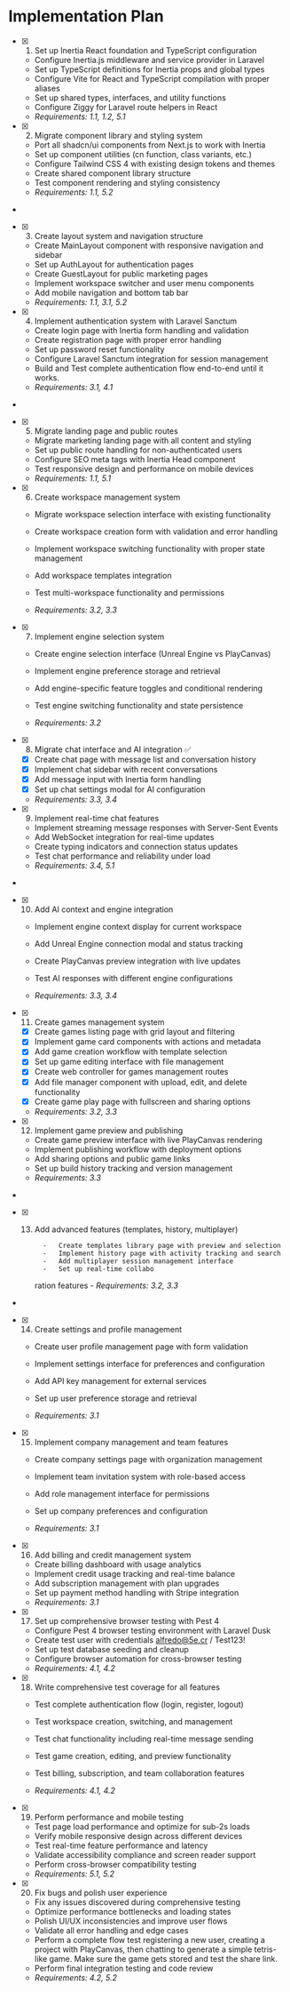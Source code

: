# Implementation Plan

-   [x] 1. Set up Inertia React foundation and TypeScript configuration

    -   Configure Inertia.js middleware and service provider in Laravel
    -   Set up TypeScript definitions for Inertia props and global types
    -   Configure Vite for React and TypeScript compilation with proper aliases
    -   Set up shared types, interfaces, and utility functions
    -   Configure Ziggy for Laravel route helpers in React
    -   _Requirements: 1.1, 1.2, 5.1_

-   [x] 2. Migrate component library and styling system

    -   Port all shadcn/ui components from Next.js to work with Inertia
    -   Set up component utilities (cn function, class variants, etc.)
    -   Configure Tailwind CSS 4 with existing design tokens and themes
    -   Create shared component library structure
    -   Test component rendering and styling consistency
    -   _Requirements: 1.1, 5.2_

-

-   [x] 3. Create layout system and navigation structure

    -   Create MainLayout component with responsive navigation and sidebar
    -   Set up AuthLayout for authentication pages
    -   Create GuestLayout for public marketing pages
    -   Implement workspace switcher and user menu components
    -   Add mobile navigation and bottom tab bar
    -   _Requirements: 1.1, 3.1, 5.2_

-   [x] 4. Implement authentication system with Laravel Sanctum

    -   Create login page with Inertia form handling and validation
    -   Create registration page with proper error handling
    -   Set up password reset functionality
    -   Configure Laravel Sanctum integration for session management
    -   Build and Test complete authentication flow end-to-end until it works.
    -   _Requirements: 3.1, 4.1_

-

-   [x] 5. Migrate landing page and public routes

    -   Migrate marketing landing page with all content and styling
    -   Set up public route handling for non-authenticated users
    -   Configure SEO meta tags with Inertia Head component
    -   Test responsive design and performance on mobile devices
    -   _Requirements: 1.1, 5.1_

-   [x] 6. Create workspace management system

    -   Migrate workspace selection interface with existing functionality
    -   Create workspace creation form with validation and error handling
    -   Implement workspace switching functionality with proper state management
    -   Add workspace templates integration
    -   Test multi-workspace functionality and permissions

    -   _Requirements: 3.2, 3.3_

-   [x] 7. Implement engine selection system

    -   Create engine selection interface (Unreal Engine vs PlayCanvas)
    -   Implement engine preference storage and retrieval
    -   Add engine-specific feature toggles and conditional rendering

    -   Test engine switching functionality and state persistence
    -   _Requirements: 3.2_

-   [x] 8. Migrate chat interface and AI integration ✅

    -   [x] Create chat page with message list and conversation history
    -   [x] Implement chat sidebar with recent conversations
    -   [x] Add message input with Inertia form handling
    -   [x] Set up chat settings modal for AI configuration
    -   _Requirements: 3.3, 3.4_

-   [x] 9. Implement real-time chat features

    -   Implement streaming message responses with Server-Sent Events
    -   Add WebSocket integration for real-time updates
    -   Create typing indicators and connection status updates
    -   Test chat performance and reliability under load
    -   _Requirements: 3.4, 5.1_

-

-   [x] 10. Add AI context and engine integration

    -   Implement engine context display for current workspace

    -   Add Unreal Engine connection modal and status tracking
    -   Create PlayCanvas preview integration with live updates
    -   Test AI responses with different engine configurations
    -   _Requirements: 3.3, 3.4_

-   [x] 11. Create games management system

    -   [x] Create games listing page with grid layout and filtering
    -   [x] Implement game card components with actions and metadata
    -   [x] Add game creation workflow with template selection
    -   [x] Set up game editing interface with file management
    -   [x] Create web controller for games management routes
    -   [x] Add file manager component with upload, edit, and delete functionality
    -   [x] Create game play page with fullscreen and sharing options
    -   _Requirements: 3.2, 3.3_

-   [x] 12. Implement game preview and publishing

    -   Create game preview interface with live PlayCanvas rendering
    -   Implement publishing workflow with deployment options
    -   Add sharing options and public game links
    -   Set up build history tracking and version management
    -   _Requirements: 3.3_

-

-   [x] 13. Add advanced features (templates, history, multiplayer)

            -   Create templates library page with preview and selection
            -   Implement history page with activity tracking and search
            -   Add multiplayer session management interface
            -   Set up real-time collabo

        ration features - _Requirements: 3.2, 3.3_

-

-   [x] 14. Create settings and profile management

    -   Create user profile management page with form validation
    -   Implement settings interface for preferences and configuration
    -   Add API key management for external services
    -   Set up user preference storage and retrieval

    -   _Requirements: 3.1_

-   [x] 15. Implement company management and team features

    -   Create company settings page with organization management

    -   Implement team invitation system with role-based access
    -   Add role management interface for permissions
    -   Set up company preferences and configuration
    -   _Requirements: 3.1_

-   [x] 16. Add billing and credit management system

    -   Create billing dashboard with usage analytics
    -   Implement credit usage tracking and real-time balance
    -   Add subscription management with plan upgrades
    -   Set up payment method handling with Stripe integration
    -   _Requirements: 3.1_

-   [x] 17. Set up comprehensive browser testing with Pest 4

    -   Configure Pest 4 browser testing environment with Laravel Dusk
    -   Create test user with credentials alfredo@5e.cr / Test123!
    -   Set up test database seeding and cleanup
    -   Configure browser automation for cross-browser testing
    -   _Requirements: 4.1, 4.2_

-   [x] 18. Write comprehensive test coverage for all features


    -   Test complete authentication flow (login, register, logout)
    -   Test workspace creation, switching, and management
    -   Test chat functionality including real-time message sending

    -   Test game creation, editing, and preview functionality
    -   Test billing, subscription, and team collaboration features
    -   _Requirements: 4.1, 4.2_

-   [x] 19. Perform performance and mobile testing

    -   Test page load performance and optimize for sub-2s loads
    -   Verify mobile responsive design across different devices
    -   Test real-time feature performance and latency
    -   Validate accessibility compliance and screen reader support
    -   Perform cross-browser compatibility testing
    -   _Requirements: 5.1, 5.2_

-   [x] 20. Fix bugs and polish user experience







    -   Fix any issues discovered during comprehensive testing
    -   Optimize performance bottlenecks and loading states
    -   Polish UI/UX inconsistencies and improve user flows
    -   Validate all error handling and edge cases
    -   Perform a complete flow test registering a new user, creating a project with PlayCanvas, then chatting to generate a simple tetris-like game. Make sure the game gets stored and test the share link.
    -   Perform final integration testing and code review
    -   _Requirements: 4.2, 5.2_
